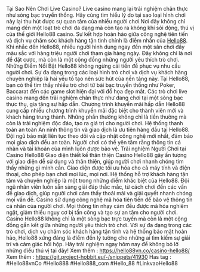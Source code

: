 Tại Sao Nên Chơi Live Casino? 
Live casino mang lại trải nghiệm chân thực như sòng bạc truyền thống. Hãy cùng tìm hiểu lý do tại sao loại hình chơi này lại thu hút được sự quan tâm của nhiều người chơi.Nơi đây không chỉ mang đến một loạt trò chơi đa dạng mà còn tạo ra không khí sôi động, thú vị của thế giới Hello88 casino. Sự kết hợp hoàn hảo giữa công nghệ tiên tiến và dịch vụ chăm sóc khách hàng tận tình chính là điểm nhấn của [Hello88](https://hello88vn.co/).
Khi nhắc đến Hello88, nhiều người hình dung ngay đến một sân chơi đầy màu sắc với hàng triệu người chơi tham gia hàng ngày. Đây không chỉ là nơi để đặt cược, mà còn là một cộng đồng những người yêu thích trò chơi.
Những Điểm Nổi Bật
Hello88 không ngừng cải tiến để phục vụ nhu cầu người chơi. Sự đa dạng trong các loại hình trò chơi và dịch vụ khách hàng chuyên nghiệp là hai yếu tố tạo nên sức hút của nền tảng này.
Tại Hello88, bạn có thể tìm thấy nhiều trò chơi từ bài bạc truyền thống như Poker, Baccarat đến các game slot hiện đại với đồ họa đẹp mắt. Các trò chơi live casino mang đến trải nghiệm chân thực như đang chơi tại một sòng bạc thực thụ, gia tăng sự hấp dẫn.
Chương trình khuyến mãi hấp dẫn
Hello88 cung cấp nhiều chương trình khuyến mãi đặc biệt cho thành viên mới và khách hàng trung thành. Những phần thưởng không chỉ là tiền thưởng mà còn là trải nghiệm độc đáo, tạo ra giá trị cho người chơi.
Hệ thống thanh toán an toàn
An ninh thông tin và giao dịch là ưu tiên hàng đầu tại Hello88. Đội ngũ bảo mật liên tục theo dõi và cập nhật công nghệ mới nhất, đảm bảo mọi giao dịch đều an toàn. Người chơi có thể yên tâm rằng thông tin cá nhân và tài khoản của mình luôn được bảo vệ.
Trải nghiệm Người Chơi tại Casino Hello88
Giao diện thiết kế thân thiện
Casino Hello88 gây ấn tượng với giao diện dễ sử dụng và thân thiện, giúp người chơi nhanh chóng tìm thấy những gì mình cần. Giao diện được tối ưu hóa cho cả máy tính và điện thoại, cho phép bạn chơi mọi lúc, mọi nơi.
Hệ thống hỗ trợ khách hàng tận tâm và chuyên nghiệp là một trong những điểm khác biệt của Hello88. Đội ngũ nhân viên luôn sẵn sàng giải đáp thắc mắc, từ cách chơi đến các vấn đề giao dịch, giúp người chơi cảm thấy thoải mái và giải quyết nhanh chóng mọi vấn đề.
Casino sử dụng công nghệ mã hóa tiên tiến để bảo vệ thông tin cá nhân của người chơi. Mọi thông tin nhạy cảm đều được mã hóa nghiêm ngặt, giảm thiểu nguy cơ bị tấn công và tạo sự an tâm cho người chơi.
Casino Hello88 không chỉ là một sòng bạc trực tuyến mà còn là một cộng đồng gắn kết giữa những người yêu thích trò chơi. Với sự đa dạng trong các trò chơi, dịch vụ chăm sóc khách hàng tận tình và hệ thống bảo mật hoàn hảo, Hello88 xứng đáng là điểm đến lý tưởng cho những ai tìm kiếm sự giải trí và cảm giác hồi hộp. Hãy trải nghiệm ngay hôm nay để không bỏ lỡ những điều thú vị tại đây!
Xem thêm : https://hello88vn.co/casino-hello88/
Xem thêm : https://git.project-hobbit.eu/-/snippets/41930
Has tag : #Hello88vnCo #Hello888 #Hello888_com #Hello_88 #LinkvaoHello88

